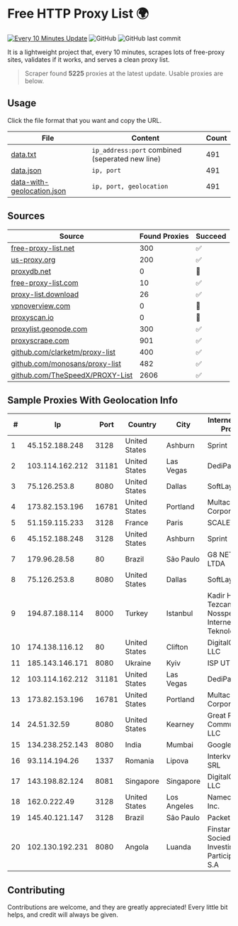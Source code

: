 
# Free HTTP Proxy List 🌍

[![Every 10 Minutes Update](https://github.com/mertguvencli/http-proxy-list/actions/workflows/main.yml/badge.svg?branch=main)](https://github.com/mertguvencli/http-proxy-list/actions/workflows/main.yml)
![GitHub](https://img.shields.io/github/license/mertguvencli/http-proxy-list)
![GitHub last commit](https://img.shields.io/github/last-commit/mertguvencli/http-proxy-list)

It is a lightweight project that, every 10 minutes, scrapes lots of free-proxy sites, validates if it works, and serves a clean proxy list.


> Scraper found **5225** proxies at the latest update. Usable proxies are below.

## Usage

Click the file format that you want and copy the URL.


|File|Content|Count|
|----|-------|-----|
|[data.txt](https://raw.githubusercontent.com/mertguvencli/http-proxy-list/main/proxy-list/data.txt)|`ip_address:port` combined (seperated new line)|491|
|[data.json](https://raw.githubusercontent.com/mertguvencli/http-proxy-list/main/proxy-list/data.json)|`ip, port`|491|
|[data-with-geolocation.json](https://raw.githubusercontent.com/mertguvencli/http-proxy-list/main/proxy-list/data-with-geolocation.json)|`ip, port, geolocation`|491|

## Sources

|Source|Found Proxies|Succeed|
|------|-------------|-------|
|[free-proxy-list.net](https://free-proxy-list.net)|300|✅|
|[us-proxy.org](https://www.us-proxy.org)|200|✅|
|[proxydb.net](http://proxydb.net)|0|🚫|
|[free-proxy-list.com](https://free-proxy-list.com/?page=&port=&type%5B%5D=http&type%5B%5D=https&up_time=0&search=Search)|10|✅|
|[proxy-list.download](https://www.proxy-list.download/HTTP)|26|✅|
|[vpnoverview.com](https://vpnoverview.com/privacy/anonymous-browsing/free-proxy-servers)|0|🚫|
|[proxyscan.io](https://www.proxyscan.io)|0|🚫|
|[proxylist.geonode.com](https://proxylist.geonode.com/api/proxy-list?limit=300&page=1&sort_by=lastChecked&sort_type=desc&protocols=http,https)|300|✅|
|[proxyscrape.com](https://api.proxyscrape.com/v2/?request=displayproxies&protocol=http&timeout=10000&country=all&ssl=all&anonymity=all)|901|✅|
|[github.com/clarketm/proxy-list](https://raw.githubusercontent.com/clarketm/proxy-list/master/proxy-list-raw.txt)|400|✅|
|[github.com/monosans/proxy-list](https://raw.githubusercontent.com/monosans/proxy-list/main/proxies/http.txt)|482|✅|
|[github.com/TheSpeedX/PROXY-List](https://raw.githubusercontent.com/TheSpeedX/PROXY-List/master/http.txt)|2606|✅|


## Sample Proxies With Geolocation Info

|#|Ip|Port|Country|City|Internet Service Provider|
|-|--|----|-------|----|-------------------------|
|1|45.152.188.248|3128|United States|Ashburn|Sprint|
|2|103.114.162.212|31181|United States|Las Vegas|DediPath|
|3|75.126.253.8|8080|United States|Dallas|SoftLayer|
|4|173.82.153.196|16781|United States|Portland|Multacom Corporation|
|5|51.159.115.233|3128|France|Paris|SCALEWAY|
|6|45.152.188.248|3128|United States|Ashburn|Sprint|
|7|179.96.28.58|80|Brazil|São Paulo|G8 NETWORKS LTDA|
|8|75.126.253.8|8080|United States|Dallas|SoftLayer|
|9|194.87.188.114|8000|Turkey|Istanbul|Kadir Huseyin Tezcan Nosspeed Internet Teknolojileri|
|10|174.138.116.12|80|United States|Clifton|DigitalOcean, LLC|
|11|185.143.146.171|8080|Ukraine|Kyiv|ISP UTELS|
|12|103.114.162.212|31181|United States|Las Vegas|DediPath|
|13|173.82.153.196|16781|United States|Portland|Multacom Corporation|
|14|24.51.32.59|8080|United States|Kearney|Great Plains Communications LLC|
|15|134.238.252.143|8080|India|Mumbai|Google LLC|
|16|93.114.194.26|1337|Romania|Lipova|Interkvm Host SRL|
|17|143.198.82.124|8081|Singapore|Singapore|DigitalOcean, LLC|
|18|162.0.222.49|3128|United States|Los Angeles|Namecheap, Inc.|
|19|145.40.121.147|3128|Brazil|São Paulo|Packet Host, Inc.|
|20|102.130.192.231|8080|Angola|Luanda|Finstar - Sociedade de Investimento e Participacoes S.A|



## Contributing

Contributions are welcome, and they are greatly appreciated! Every
little bit helps, and credit will always be given.

